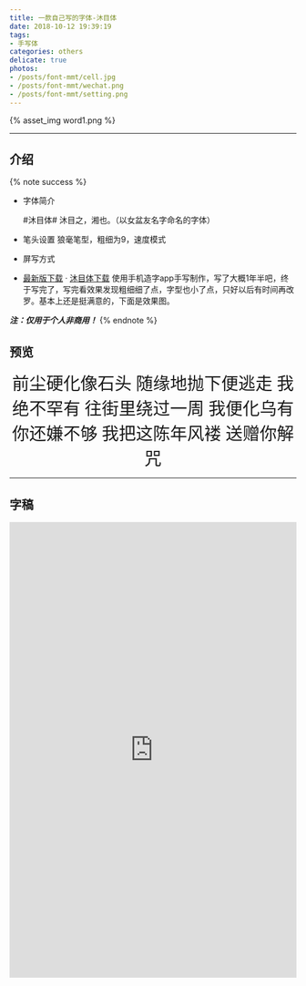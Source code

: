 ```yaml
---
title: 一款自己写的字体-沐目体
date: 2018-10-12 19:39:19
tags:
- 手写体
categories: others
delicate: true
photos:
- /posts/font-mmt/cell.jpg
- /posts/font-mmt/wechat.png
- /posts/font-mmt/setting.png
---
```

{% asset_img word1.png %}

---
## 介绍

{% note success %}
* 字体简介

  #沐目体# 沐目之，湘也。（以女盆友名字命名的字体）

* 笔头设置
  狼毫笔型，粗细为9，速度模式

* 屏写方式

* [最新版下载](https://github.com/Lruihao/MMT/raw/master/mmt@last.ttf) · [沐目体下载](https://github.com/Lruihao/MMT/releases)
  使用手机造字app手写制作，写了大概1年半吧，终于写完了，写完看效果发现粗细细了点，字型也小了点，只好以后有时间再改罗。基本上还是挺满意的，下面是效果图。

***注：仅用于个人非商用！***
{% endnote %}
  
<!--more-->

## 预览
<div style="font-family: mmt-eg;font-size: 30px;text-align: center;">
前尘硬化像石头
随缘地抛下便逃走
我绝不罕有
往街里绕过一周
我便化乌有
你还嫌不够
我把这陈年风褛
送赠你解咒
</div>

---

## 字稿
<iframe height=800 width=100% src="https://hw.xiezixiansheng.com/mobile.php?c=Grzkreader&a=fontshowPics&u=qbfRl8gPF2s-&z=Kqz%2FRroVGYc-&share=1&from=singlemessage
" frameborder=0 allowfullscreen></iframe>
